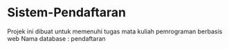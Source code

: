 # Sistem-Pendaftaran
Projek ini dibuat untuk memenuhi tugas mata kuliah pemrograman berbasis web
Nama database : pendaftaran